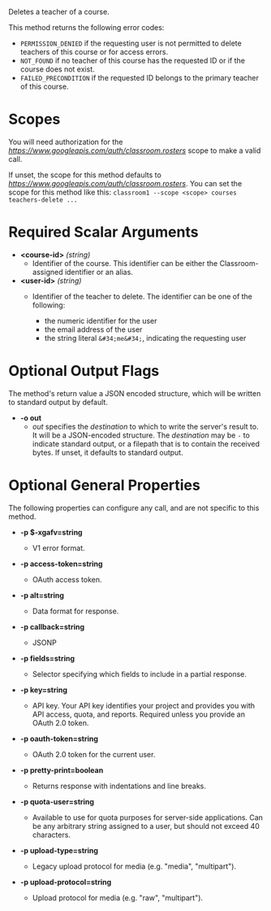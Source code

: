 Deletes a teacher of a course.

This method returns the following error codes:

* `PERMISSION_DENIED` if the requesting user is not permitted to delete
teachers of this course or for access errors.
* `NOT_FOUND` if no teacher of this course has the requested ID or if the
course does not exist.
* `FAILED_PRECONDITION` if the requested ID belongs to the primary teacher
of this course.
# Scopes

You will need authorization for the *https://www.googleapis.com/auth/classroom.rosters* scope to make a valid call.

If unset, the scope for this method defaults to *https://www.googleapis.com/auth/classroom.rosters*.
You can set the scope for this method like this: `classroom1 --scope <scope> courses teachers-delete ...`
# Required Scalar Arguments
* **&lt;course-id&gt;** *(string)*
    - Identifier of the course.
        This identifier can be either the Classroom-assigned identifier or an
        alias.
* **&lt;user-id&gt;** *(string)*
    - Identifier of the teacher to delete. The identifier can be one of the
        following:
        
        * the numeric identifier for the user
        * the email address of the user
        * the string literal `&#34;me&#34;`, indicating the requesting user

# Optional Output Flags

The method's return value a JSON encoded structure, which will be written to standard output by default.

* **-o out**
    - *out* specifies the *destination* to which to write the server's result to.
      It will be a JSON-encoded structure.
      The *destination* may be `-` to indicate standard output, or a filepath that is to contain the received bytes.
      If unset, it defaults to standard output.
# Optional General Properties

The following properties can configure any call, and are not specific to this method.

* **-p $-xgafv=string**
    - V1 error format.

* **-p access-token=string**
    - OAuth access token.

* **-p alt=string**
    - Data format for response.

* **-p callback=string**
    - JSONP

* **-p fields=string**
    - Selector specifying which fields to include in a partial response.

* **-p key=string**
    - API key. Your API key identifies your project and provides you with API access, quota, and reports. Required unless you provide an OAuth 2.0 token.

* **-p oauth-token=string**
    - OAuth 2.0 token for the current user.

* **-p pretty-print=boolean**
    - Returns response with indentations and line breaks.

* **-p quota-user=string**
    - Available to use for quota purposes for server-side applications. Can be any arbitrary string assigned to a user, but should not exceed 40 characters.

* **-p upload-type=string**
    - Legacy upload protocol for media (e.g. &#34;media&#34;, &#34;multipart&#34;).

* **-p upload-protocol=string**
    - Upload protocol for media (e.g. &#34;raw&#34;, &#34;multipart&#34;).
